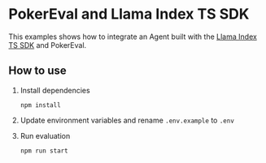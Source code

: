 # PokerEval and Llama Index TS SDK

This examples shows how to integrate an Agent built with the [Llama Index TS SDK](https://legacy.ts.llamaindex.ai/) and PokerEval.

## How to use
1. Install dependencies
    ```
    npm install
    ```
2. Update environment variables and rename `.env.example` to `.env`

3. Run evaluation
    ```
    npm run start
    ```